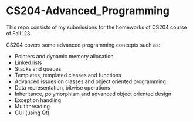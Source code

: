 # CS204-Advanced_Programming
This repo consists of my submissions for the homeworks of CS204 course of Fall '23

CS204 covers some advanced programming concepts such as:
* Pointers and dynamic memory allocation
* Linked lists
* Stacks and queues
* Templates, templated classes and functions
* Advanced issues on classes and object oriented programming
* Data representation, bitwise operations
* Inheritance, polymorphism and advanced object oriented design
* Exception handling
* Multithreading
* GUI (using Qt)
